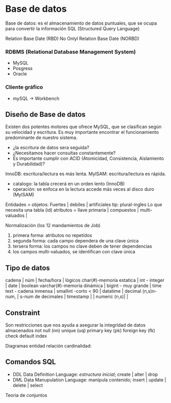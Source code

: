 # Base de datos

Base de datos: es el almacenamiento de datos puntuales, que se ocupa para convertir la información
SQL (Structured Query Language)

Relation Base Date (RBD)
No Onlyl Relation Base Date (NORBD)

### RDBMS (Relational Database Management System)
- MySQL
- Posgress
- Oracle
### Cliente gráfico
- mySQL -> Workbench

## Diseño de Base de datos
Existen dos potentes motores que ofrece MySQL, que se clasifican según su velocidad y escritura.
Es muy importante encontrar el funcionamiento predominante de nuestro sistema.
- ¿la escritura de datos sera seguida?
- ¿Necesitamos hacer consultas constantemente?
- Es importante cumplir con ACID (Atomicidad, Consistencia, Aislamiento y Durabilidad)?


InnoDB: escritura/lectura es más lenta.
MyISAM: escritura/lectura es rápida.
<!-- las tablas se ocupan con dos propósitos -->
- catalogo: la tabla crecerá en un orden lento (InnoDB)
- operación: se enfoca en la lectura accede más veces al disco duro (MyISAM)

<!-- --------------------------------------------- -->

Entidades = objetos: Fuertes | debíles | artificiales
tip: 
  plural-ingles
  Lo que necesita una tabla (id)
atributos = llave primaria | compuestos | multi-valuados | 

Normalización (los 12 mandamientos de Job)
1. primera forma: atributos no repetidos
2. segunda forma: cada campo dependera de una clave única
3. tersera forma: los campos no clave deben de tener dependencias
4. los campos multi-valuados, se identifican con clave única

## Tipo de datos

cadena                      | núm                  | fecha/hora     | lógicos
char(#)-memoría estatica    | int - integer        | date           | boolean
varchar(#)-memoría dinámica | bigint - muy grande  | time
text - cadena inmensa       | smallint -corto < 90 | datatime
                            | decimal (n,s)n-num, 
                            |  s-num de decimales   | timestamp |
                            | numeric (n,s)| |

## Constraint
Son restricciones que nos ayuda a asegurar la integridad de datos almacenados 
not null (nn)
unique (uq)
primary key (pk)
foreign key (fk)
check
default
index

Diagramas
entidad relación
cardinalidad: 

## Comandos SQL
- DDL Data Definition Language: _estructura inicial_; create | alter | drop
- DML Data Manupulation Language: manipula contenido; insert | update | delete | select


Teoria de conjuntos